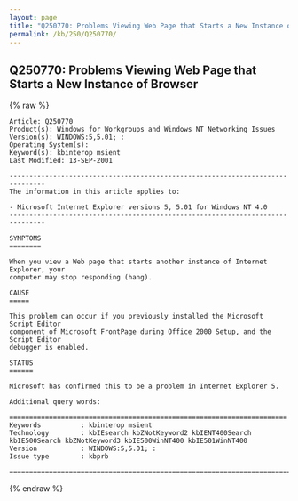```yaml
---
layout: page
title: "Q250770: Problems Viewing Web Page that Starts a New Instance of Browser"
permalink: /kb/250/Q250770/
---
```


## Q250770: Problems Viewing Web Page that Starts a New Instance of Browser

{% raw %}

	Article: Q250770
	Product(s): Windows for Workgroups and Windows NT Networking Issues
	Version(s): WINDOWS:5,5.01; :
	Operating System(s): 
	Keyword(s): kbinterop msient
	Last Modified: 13-SEP-2001
	
	-------------------------------------------------------------------------------
	The information in this article applies to:
	
	- Microsoft Internet Explorer versions 5, 5.01 for Windows NT 4.0 
	-------------------------------------------------------------------------------
	
	SYMPTOMS
	========
	
	When you view a Web page that starts another instance of Internet Explorer, your
	computer may stop responding (hang).
	
	CAUSE
	=====
	
	This problem can occur if you previously installed the Microsoft Script Editor
	component of Microsoft FrontPage during Office 2000 Setup, and the Script Editor
	debugger is enabled.
	
	STATUS
	======
	
	Microsoft has confirmed this to be a problem in Internet Explorer 5.
	
	Additional query words:
	
	======================================================================
	Keywords          : kbinterop msient 
	Technology        : kbIEsearch kbZNotKeyword2 kbIENT400Search kbIE500Search kbZNotKeyword3 kbIE500WinNT400 kbIE501WinNT400
	Version           : WINDOWS:5,5.01; :
	Issue type        : kbprb
	
	=============================================================================
	

{% endraw %}
